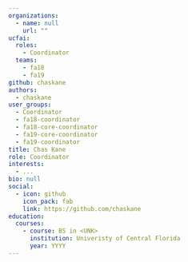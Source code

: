 ```yaml
---
organizations:
  - name: null
    url: ""
ucfai:
  roles:
    - Coordinator
  teams:
    - fa18
    - fa19
github: chaskane
authors:
  - chaskane
user_groups:
  - Coordinator
  - fa18-coordinator
  - fa18-core-coordinator
  - fa19-core-coordinator
  - fa19-coordinator
title: Chas Kane
role: Coordinator
interests:
  - ...
bio: null
social:
  - icon: github
    icon_pack: fab
    link: https://github.com/chaskane
education:
  courses:
    - course: BS in <UNK>
      institution: Univeristy of Central Florida
      year: YYYY
---
```

